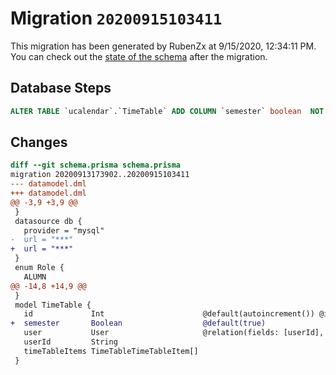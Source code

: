 # Migration `20200915103411`

This migration has been generated by RubenZx at 9/15/2020, 12:34:11 PM.
You can check out the [state of the schema](./schema.prisma) after the migration.

## Database Steps

```sql
ALTER TABLE `ucalendar`.`TimeTable` ADD COLUMN `semester` boolean  NOT NULL DEFAULT true
```

## Changes

```diff
diff --git schema.prisma schema.prisma
migration 20200913173902..20200915103411
--- datamodel.dml
+++ datamodel.dml
@@ -3,9 +3,9 @@
 }
 datasource db {
   provider = "mysql"
-  url = "***"
+  url = "***"
 }
 enum Role {
   ALUMN
@@ -14,8 +14,9 @@
 }
 model TimeTable {
   id             Int                      @default(autoincrement()) @id
+  semester       Boolean                  @default(true)
   user           User                     @relation(fields: [userId], references: [uid])
   userId         String
   timeTableItems TimeTableTimeTableItem[]
 }
```


